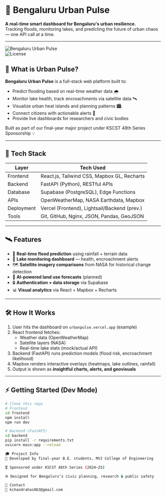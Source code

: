# 🌆 Bengaluru Urban Pulse

**A real-time smart dashboard for Bengaluru's urban resilience.**  
Tracking floods, monitoring lakes, and predicting the future of urban chaos — one API call at a time.

---

![Bengaluru Urban Pulse](https://img.shields.io/badge/Status-Active-brightgreen)  
![License](https://img.shields.io/github/license/chandrahask535/UrbanPulse)

## 🚀 What is Urban Pulse?

**Bengaluru Urban Pulse** is a full-stack web platform built to:

- Predict flooding based on real-time weather data 🌧️
- Monitor lake health, track encroachments via satellite data 🛰️
- Visualize urban heat islands and planning patterns 🏙️
- Connect citizens with actionable alerts 🚨
- Provide live dashboards for researchers and civic bodies

Built as part of our final-year major project under KSCST 48th Series Sponsorship 💡

---

## 🧠 Tech Stack

| Layer       | Tech Used                                    |
|------------|-----------------------------------------------|
| Frontend    | React.js, Tailwind CSS, Mapbox GL, Recharts  |
| Backend     | FastAPI (Python), RESTful APIs               |
| Database    | Supabase (PostgreSQL), Edge Functions        |
| APIs        | OpenWeatherMap, NASA Earthdata, Mapbox       |
| Deployment  | Vercel (Frontend), Lightsail/Backend (prev.) |
| Tools       | Git, GitHub, Nginx, JSON, Pandas, GeoJSON    |

---

## 🛰️ Features

- 📡 **Real-time flood prediction** using rainfall + terrain data  
- 🌊 **Lake monitoring dashboard** — health, encroachment alerts  
- 🗺️ **Satellite imagery comparisons** from NASA for historical change detection  
- 🧠 **AI-powered land use forecasts** (planned)  
- 🔒 **Authentication + data storage** via Supabase  
- 📊 **Visual analytics** via React + Mapbox + Recharts

---

## 🛠️ How It Works

1. User hits the dashboard on `urbanpulse.vercel.app` (example)
2. React frontend fetches:
   - Weather data (OpenWeatherMap)
   - Satellite layers (NASA)
   - Real-time lake stats (mock/actual API)
3. Backend (FastAPI) runs prediction models (flood risk, encroachment likelihood)
4. Mapbox renders interactive overlays (heatmaps, lake outlines, rainfall)
5. Output is shown as **insightful charts, alerts, and geovisuals**

---

## ⚡ Getting Started (Dev Mode)

```bash
# Clone this repo
# Frontend
cd frontend
npm install
npm run dev

# Backend (FastAPI)
cd backend
pip install -r requirements.txt
uvicorn main:app --reload

🎓 Project Info
📍 Developed by final-year B.E. students, MVJ College of Engineering

🎖️ Sponsored under KSCST 48th Series (2024–25)

🌐 Designed for Bengaluru’s civic planning, research & public safety

💌 Contact
📧 kchandrahas863@gmail.com
